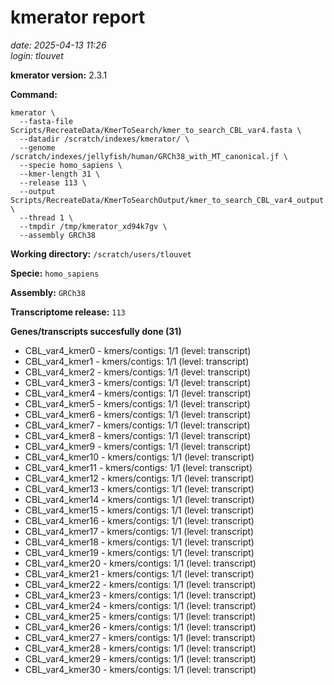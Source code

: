 # kmerator report
*date: 2025-04-13 11:26*  
*login: tlouvet*

**kmerator version:** 2.3.1

**Command:**

```
kmerator \
  --fasta-file Scripts/RecreateData/KmerToSearch/kmer_to_search_CBL_var4.fasta \
  --datadir /scratch/indexes/kmerator/ \
  --genome /scratch/indexes/jellyfish/human/GRCh38_with_MT_canonical.jf \
  --specie homo_sapiens \
  --kmer-length 31 \
  --release 113 \
  --output Scripts/RecreateData/KmerToSearchOutput/kmer_to_search_CBL_var4_output \
  --thread 1 \
  --tmpdir /tmp/kmerator_xd94k7gv \
  --assembly GRCh38
```

**Working directory:** `/scratch/users/tlouvet`

**Specie:** `homo_sapiens`

**Assembly:** `GRCh38`

**Transcriptome release:** `113`

**Genes/transcripts succesfully done (31)**

- CBL_var4_kmer0 - kmers/contigs: 1/1 (level: transcript)
- CBL_var4_kmer1 - kmers/contigs: 1/1 (level: transcript)
- CBL_var4_kmer2 - kmers/contigs: 1/1 (level: transcript)
- CBL_var4_kmer3 - kmers/contigs: 1/1 (level: transcript)
- CBL_var4_kmer4 - kmers/contigs: 1/1 (level: transcript)
- CBL_var4_kmer5 - kmers/contigs: 1/1 (level: transcript)
- CBL_var4_kmer6 - kmers/contigs: 1/1 (level: transcript)
- CBL_var4_kmer7 - kmers/contigs: 1/1 (level: transcript)
- CBL_var4_kmer8 - kmers/contigs: 1/1 (level: transcript)
- CBL_var4_kmer9 - kmers/contigs: 1/1 (level: transcript)
- CBL_var4_kmer10 - kmers/contigs: 1/1 (level: transcript)
- CBL_var4_kmer11 - kmers/contigs: 1/1 (level: transcript)
- CBL_var4_kmer12 - kmers/contigs: 1/1 (level: transcript)
- CBL_var4_kmer13 - kmers/contigs: 1/1 (level: transcript)
- CBL_var4_kmer14 - kmers/contigs: 1/1 (level: transcript)
- CBL_var4_kmer15 - kmers/contigs: 1/1 (level: transcript)
- CBL_var4_kmer16 - kmers/contigs: 1/1 (level: transcript)
- CBL_var4_kmer17 - kmers/contigs: 1/1 (level: transcript)
- CBL_var4_kmer18 - kmers/contigs: 1/1 (level: transcript)
- CBL_var4_kmer19 - kmers/contigs: 1/1 (level: transcript)
- CBL_var4_kmer20 - kmers/contigs: 1/1 (level: transcript)
- CBL_var4_kmer21 - kmers/contigs: 1/1 (level: transcript)
- CBL_var4_kmer22 - kmers/contigs: 1/1 (level: transcript)
- CBL_var4_kmer23 - kmers/contigs: 1/1 (level: transcript)
- CBL_var4_kmer24 - kmers/contigs: 1/1 (level: transcript)
- CBL_var4_kmer25 - kmers/contigs: 1/1 (level: transcript)
- CBL_var4_kmer26 - kmers/contigs: 1/1 (level: transcript)
- CBL_var4_kmer27 - kmers/contigs: 1/1 (level: transcript)
- CBL_var4_kmer28 - kmers/contigs: 1/1 (level: transcript)
- CBL_var4_kmer29 - kmers/contigs: 1/1 (level: transcript)
- CBL_var4_kmer30 - kmers/contigs: 1/1 (level: transcript)
